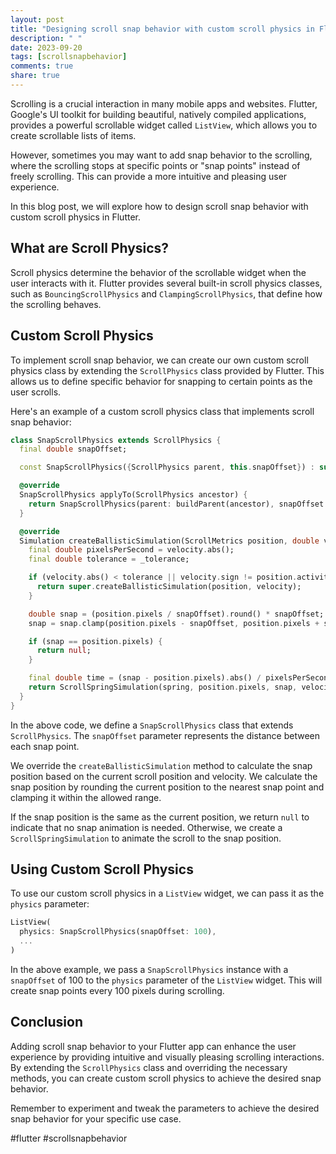 ```yaml
---
layout: post
title: "Designing scroll snap behavior with custom scroll physics in Flutter"
description: " "
date: 2023-09-20
tags: [scrollsnapbehavior]
comments: true
share: true
---
```


Scrolling is a crucial interaction in many mobile apps and websites. Flutter, Google's UI toolkit for building beautiful, natively compiled applications, provides a powerful scrollable widget called `ListView`, which allows you to create scrollable lists of items.

However, sometimes you may want to add snap behavior to the scrolling, where the scrolling stops at specific points or "snap points" instead of freely scrolling. This can provide a more intuitive and pleasing user experience.

In this blog post, we will explore how to design scroll snap behavior with custom scroll physics in Flutter.

## What are Scroll Physics?

Scroll physics determine the behavior of the scrollable widget when the user interacts with it. Flutter provides several built-in scroll physics classes, such as `BouncingScrollPhysics` and `ClampingScrollPhysics`, that define how the scrolling behaves.

## Custom Scroll Physics

To implement scroll snap behavior, we can create our own custom scroll physics class by extending the `ScrollPhysics` class provided by Flutter. This allows us to define specific behavior for snapping to certain points as the user scrolls.

Here's an example of a custom scroll physics class that implements scroll snap behavior:

```dart
class SnapScrollPhysics extends ScrollPhysics {
  final double snapOffset;

  const SnapScrollPhysics({ScrollPhysics parent, this.snapOffset}) : super(parent: parent);

  @override
  SnapScrollPhysics applyTo(ScrollPhysics ancestor) {
    return SnapScrollPhysics(parent: buildParent(ancestor), snapOffset: snapOffset);
  }

  @override
  Simulation createBallisticSimulation(ScrollMetrics position, double velocity) {
    final double pixelsPerSecond = velocity.abs();
    final double tolerance = _tolerance;

    if (velocity.abs() < tolerance || velocity.sign != position.activity.velocity.sign) {
      return super.createBallisticSimulation(position, velocity);
    }

    double snap = (position.pixels / snapOffset).round() * snapOffset;
    snap = snap.clamp(position.pixels - snapOffset, position.pixels + snapOffset);

    if (snap == position.pixels) {
      return null;
    }

    final double time = (snap - position.pixels).abs() / pixelsPerSecond;
    return ScrollSpringSimulation(spring, position.pixels, snap, velocity, time);
  }
}
```

In the above code, we define a `SnapScrollPhysics` class that extends `ScrollPhysics`. The `snapOffset` parameter represents the distance between each snap point.

We override the `createBallisticSimulation` method to calculate the snap position based on the current scroll position and velocity. We calculate the snap position by rounding the current position to the nearest snap point and clamping it within the allowed range.

If the snap position is the same as the current position, we return `null` to indicate that no snap animation is needed. Otherwise, we create a `ScrollSpringSimulation` to animate the scroll to the snap position.

## Using Custom Scroll Physics

To use our custom scroll physics in a `ListView` widget, we can pass it as the `physics` parameter:

```dart
ListView(
  physics: SnapScrollPhysics(snapOffset: 100),
  ...
)
```

In the above example, we pass a `SnapScrollPhysics` instance with a `snapOffset` of 100 to the `physics` parameter of the `ListView` widget. This will create snap points every 100 pixels during scrolling.

## Conclusion

Adding scroll snap behavior to your Flutter app can enhance the user experience by providing intuitive and visually pleasing scrolling interactions. By extending the `ScrollPhysics` class and overriding the necessary methods, you can create custom scroll physics to achieve the desired snap behavior.

Remember to experiment and tweak the parameters to achieve the desired snap behavior for your specific use case.

#flutter #scrollsnapbehavior